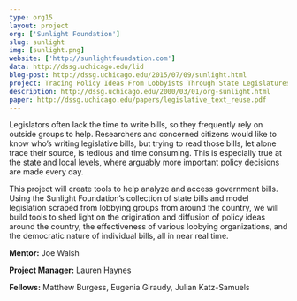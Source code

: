 ```yaml
---
type: org15
layout: project
org: ['Sunlight Foundation']
slug: sunlight
img: [sunlight.png]
website: ['http://sunlightfoundation.com']
data: http://dssg.uchicago.edu/lid
blog-post: http://dssg.uchicago.edu/2015/07/09/sunlight.html
project: Tracing Policy Ideas From Lobbyists Through State Legislatures
description: http://dssg.uchicago.edu/2000/03/01/org-sunlight.html
paper: http://dssg.uchicago.edu/papers/legislative_text_reuse.pdf
---
```


<p>Legislators often lack the time to write bills, so they frequently rely on outside groups to help.  Researchers and concerned citizens would like to know who’s writing legislative bills, but trying to read those bills, let alone trace their source, is tedious and time consuming.  This is especially true at the state and local levels, where arguably more important policy decisions are made every day.

<p>This project will create tools to help analyze and access government bills.  Using the Sunlight Foundation’s collection of state bills and model legislation scraped from lobbying groups from around the country, we will build tools to shed light on the origination and diffusion of policy ideas around the country, the effectiveness of various lobbying organizations, and the democratic nature of individual bills, all in near real time.

<p><b>Mentor:</b> Joe Walsh

<p><b>Project Manager:</b> Lauren Haynes

<p><b>Fellows:</b> Matthew Burgess, Eugenia Giraudy, Julian Katz-Samuels
